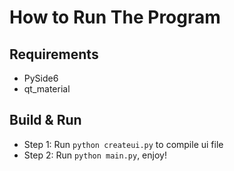 # How to Run The Program
## Requirements
* PySide6
* qt_material

## Build & Run
* Step 1: Run `python createui.py` to compile ui file
* Step 2: Run `python main.py`, enjoy!